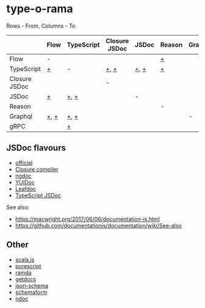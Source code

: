 # type-o-rama

Rows - From, Columns - To

|          | Flow                                   | TypeScript                                         | Closure JSDoc                                  | JSDoc                                          | Reason                 | Graphql | gRPC |
|----------|----------------------------------------|----------------------------------------------------|------------------------------------------------|------------------------------------------------|------------------------|---------|------|
| Flow     | -                                      |                                                    |                                                |                                                | [+][Flow2Reason]       |         |      |
| TypeScript    | [+][TypeScript2Flow]                   | -                                                  | [+][TypeScript2jsdoc2], [+][TypeScript2jsdoc3] | [+][TypeScript2jsdoc1], [+][TypeScript2jsdoc4] | [+][TypeScript2Reason] |         |      |
| Closure JSDoc |                                        |                                                    | -                                              |                                                |                        |         |      |
| JSDoc    | [+][jsdoc2Flow]                        | [+][jsdoc2TypeScript1], [+][jsdoc2TypeScript2]     |                                                | -                                              |                        |         |      |
| Reason   |                                        |                                                    |                                                |                                                | -                      |         |      |
| Graphql  | [+][GraphQL2Flow1], [+][GraphQL2Flow2] | [+][GraphQL2TypeScript1], [+][GraphQL2TypeScript2] |                                                |                                                |                        | -       |      |
| gRPC     |                                        | [+][gRPC2TypeScript]                               |                                                |                                                |                        |         | -    |

[TypeScript2Reason]:    https://github.com/ReasonablyTyped/ReasonablyTyped
[Flow2Reason]:          https://github.com/ReasonablyTyped/ReasonablyTyped
[TypeScript2Flow]:      https://github.com/joarwilk/flowgen
[TypeScript2jsdoc1]:    https://github.com/spatools/ts2jsdoc
[TypeScript2jsdoc2]:    https://github.com/sagifogel/typescript-closure-compiler
[TypeScript2jsdoc3]:    https://github.com/angular/tsickle
[TypeScript2jsdoc4]:    https://github.com/develar/ts2jsdoc
[jsdoc2Flow]:           https://github.com/Kegsay/flow-jsdoc
[jsdoc2TypeScript1]:    https://github.com/englercj/tsd-jsdoc
[jsdoc2TypeScript2]:    https://github.com/fivetran/typescript-closure-tools
[GraphQL2TypeScript1]:  https://github.com/avantcredit/gql2ts
[GraphQL2TypeScript2]:  https://github.com/apollographql/apollo-codegen
[GraphQL2Flow1]:        https://github.com/joarwilk/gql2flow
[GraphQL2Flow2]:        https://github.com/apollographql/apollo-codegen
[gRPC2TypeScript]:      https://github.com/improbable-eng/grpc-web

## JSDoc flavours

- [official](http://usejsdoc.org/)
- [Closure compiler](https://github.com/google/closure-compiler/wiki/Annotating-JavaScript-for-the-Closure-Compiler)
- [ngdoc](https://github.com/angular/angular.js/wiki/Contribution%3A-Writing-AngularJS-Documentation)
- [YUIDoc](https://yui.github.io/yuidoc/)
- [Leafdoc](https://github.com/Leaflet/Leafdoc)
- [TypeScript JSDoc](https://github.com/Microsoft/TypeScript/issues?q=is%3Aissue+is%3Aopen+label%3A%22Domain%3A+JSDoc%22)

See also:
- https://macwright.org/2017/06/06/documentation-js.html
- https://github.com/documentationjs/documentation/wiki/See-also

## Other

- [scala.js](https://www.scala-js.org/doc/interoperability/facade-types.html)
- [purescript](https://github.com/purescript/documentation/blob/master/language/Types.md)
- [ramda](https://github.com/ramda/ramda/wiki/Type-Signatures)
- [getdocs](https://github.com/marijnh/getdocs)
- [json-schema](http://json-schema.org/specification.html)
- [schemaform](http://schemaform.io/)
- [ndoc](https://github.com/nodeca/ndoc/blob/master/syntax.md)
